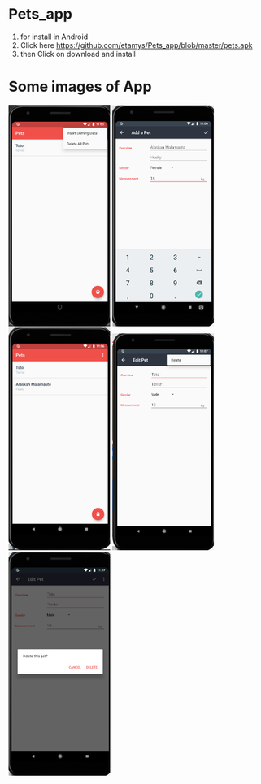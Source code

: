 # Pets_app
1. for install in Android
2. Click here https://github.com/etamys/Pets_app/blob/master/pets.apk
3. then Click on download and install
# Some images of App
<img src="Images/Screenshot%20(63).png" width="200">
<img src="Images/Screenshot%20(64).png" width="200">
<img src="Images/Screenshot%20(65).png" width="200">
<img src="Images/Screenshot%20(66).png" width="200">
<img src="Images/Screenshot%20(67).png" width="200">
